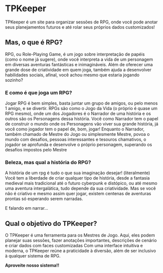 # TPKeeper

TPKeeper é um site para organizar sessões de RPG, onde você pode anotar seus planejamentos futuros e até rolar seus próprios dados customizados!

## Mas, o que é RPG?

RPG, ou Role-Playing Game, é um jogo sobre interpretação de papéis (como o nome já sugere), onde você interpreta a vida de um personagem em diversas aventuras fantásticas e inimagináveis.
Além de oferecer uma grande dose de criatividade em quem joga, também ajuda a desenvolver habilidades sociais, afinal, você achou mesmo que estaria jogando sozinho?

### E como é que joga um RPG?

Jogar RPG é bem simples, basta juntar um grupo de amigos, ou pelo menos 1 amigo, e se divertir. RPGs são como o Jogo da Vida (o próprio é quase um RPG mesmo), onde um dos Jogadores é o Narrador de uma história e os outros são os Personagens dessa história. 
Você como Narrador tem o papel de construir o mundo onde os Personagens vão viver sua grande história, já você como jogador tem o papel de, bom, jogar!
Enquanto o Narrador, também chamado de Mestre do Jogo ou simplesmente Mestre, povoa o mundo com desafios, pessoas interessantes e tesouros chamativos, o jogador se aprofunda e desenvolve o próprio personagem, superando os desafios impostos pelo Mestre

### Beleza, mas qual a história do RPG?

A história de um rpg é tudo o que sua imaginação desejar! (literalmente)
Você tem a liberdade de criar qualquer tipo de história, desde a fantasia medieval mais tradicional até o futuro cyberpunk e distópico, ou até mesmo uma aventura intergalática, tudo depende da sua criatividade. Mas se você não é criativo e mesmo assim quer jogar, existem centenas de aventuras prontas só esperando serem narradas.

E falando em narrar...

## Qual o objetivo do TPKeeper?

O TPKeeper é uma ferramenta para os Mestres de Jogo. Aqui, eles podem planejar suas sessões, fazer anotações importantes, descrições de cenário e criar dados com faces customizadas
Com uma interface intuitiva e moderna, o TPKeeper reúne a praticidade à diversão, além de ser inclusivo à qualquer sistema de RPG.

**Aproveite nosso sistema!!**
